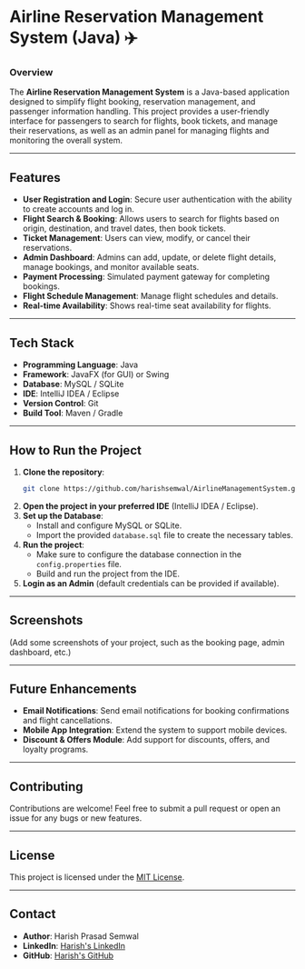 # Airline Reservation Management System (Java) ✈️

### Overview
The **Airline Reservation Management System** is a Java-based application designed to simplify flight booking, reservation management, and passenger information handling. This project provides a user-friendly interface for passengers to search for flights, book tickets, and manage their reservations, as well as an admin panel for managing flights and monitoring the overall system.

---

## Features
- **User Registration and Login**: Secure user authentication with the ability to create accounts and log in.
- **Flight Search & Booking**: Allows users to search for flights based on origin, destination, and travel dates, then book tickets.
- **Ticket Management**: Users can view, modify, or cancel their reservations.
- **Admin Dashboard**: Admins can add, update, or delete flight details, manage bookings, and monitor available seats.
- **Payment Processing**: Simulated payment gateway for completing bookings.
- **Flight Schedule Management**: Manage flight schedules and details.
- **Real-time Availability**: Shows real-time seat availability for flights.

---

## Tech Stack
- **Programming Language**: Java
- **Framework**: JavaFX (for GUI) or Swing
- **Database**: MySQL / SQLite
- **IDE**: IntelliJ IDEA / Eclipse
- **Version Control**: Git
- **Build Tool**: Maven / Gradle

---

## How to Run the Project
1. **Clone the repository**:
    ```bash
    git clone https://github.com/harishsemwal/AirlineManagementSystem.git
    ```
2. **Open the project in your preferred IDE** (IntelliJ IDEA / Eclipse).
3. **Set up the Database**:
   - Install and configure MySQL or SQLite.
   - Import the provided `database.sql` file to create the necessary tables.
4. **Run the project**:
   - Make sure to configure the database connection in the `config.properties` file.
   - Build and run the project from the IDE.
5. **Login as an Admin** (default credentials can be provided if available).

---

## Screenshots
(Add some screenshots of your project, such as the booking page, admin dashboard, etc.)

---

## Future Enhancements
- **Email Notifications**: Send email notifications for booking confirmations and flight cancellations.
- **Mobile App Integration**: Extend the system to support mobile devices.
- **Discount & Offers Module**: Add support for discounts, offers, and loyalty programs.

---

## Contributing
Contributions are welcome! Feel free to submit a pull request or open an issue for any bugs or new features.

---

## License
This project is licensed under the [MIT License](LICENSE).

---

## Contact
- **Author**: Harish Prasad Semwal  
- **LinkedIn**: [Harish's LinkedIn](https://www.linkedin.com/in/harishprasadsemwal/)  
- **GitHub**: [Harish's GitHub](https://github.com/harishsemwal/)
